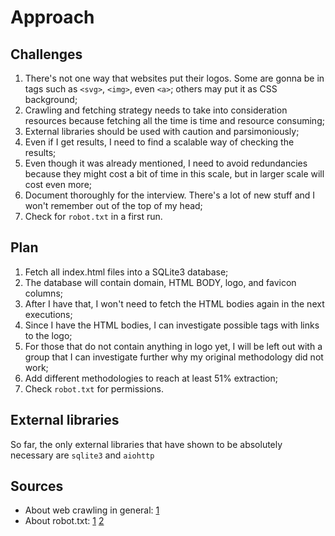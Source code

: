 # Approach

## Challenges

1. There's not one way that websites put their logos. Some are gonna be in tags such as `<svg>`, `<img>`, even `<a>`; others may put it as CSS background;
2. Crawling and fetching strategy needs to take into consideration resources because fetching all the time is time and resource consuming;
3. External libraries should be used with caution and parsimoniously;
4. Even if I get results, I need to find a scalable way of checking the results;
5. Even though it was already mentioned, I need to avoid redundancies because they might cost a bit of time in this scale, but in larger scale will cost even more;
6. Document thoroughly for the interview. There's a lot of new stuff and I won't remember out of the top of my head;
7. Check for `robot.txt` in a first run.

## Plan

1. Fetch all index.html files into a SQLite3 database;
2. The database will contain domain, HTML BODY, logo, and favicon columns;
3. After I have that, I won't need to fetch the HTML bodies again in the next executions;
4. Since I have the HTML bodies, I can investigate possible tags with links to the logo;
5. For those that do not contain anything in logo yet, I will be left out with a group that I can investigate further why my original methodology did not work;
6. Add different methodologies to reach at least 51% extraction;
7. Check `robot.txt` for permissions.

## External libraries

So far, the only external libraries that have shown to be absolutely necessary are `sqlite3` and `aiohttp`

## Sources

- About web crawling in general: [1](https://www.cloudflare.com/learning/bots/what-is-a-web-crawler/)
- About robot.txt: [1](https://developers.google.com/search/docs/crawling-indexing/robots/intro) [2](https://moz.com/learn/seo/robotstxt)
